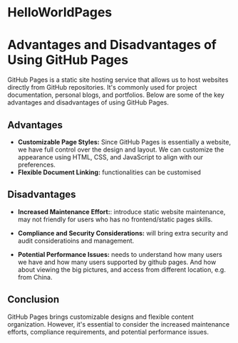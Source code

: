 # HelloWorldPages


# Advantages and Disadvantages of Using GitHub Pages

GitHub Pages is a static site hosting service that allows us to host websites directly from GitHub repositories. It's commonly used for project documentation, personal blogs, and portfolios. Below are some of the key advantages and disadvantages of using GitHub Pages.

## Advantages

- **Customizable Page Styles:** Since GitHub Pages is essentially a website, we have full control over the design and layout. We can customize the appearance using HTML, CSS, and JavaScript to align with our preferences.
- **Flexible Document Linking:** functionalities can be customised

## Disadvantages

- **Increased Maintenance Effort:**: introduce static website maintenance, may not friendly for users who has no frontend/static pages skills.

- **Compliance and Security Considerations:** will bring extra security and audit consideratioins and management.

- **Potential Performance Issues:** needs to understand how many users we have and how many users supported by github pages. And how about viewing the big pictures, and access from different location, e.g. from China.
  
## Conclusion

GitHub Pages brings customizable designs and flexible content organization. However, it's essential to consider the increased maintenance efforts, compliance requirements, and potential performance issues.
